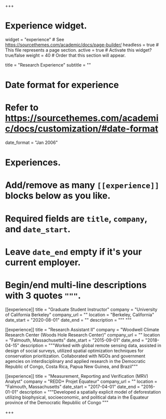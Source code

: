 +++
# Experience widget.
widget = "experience"  # See https://sourcethemes.com/academic/docs/page-builder/
headless = true  # This file represents a page section.
active = true  # Activate this widget? true/false
weight = 40  # Order that this section will appear.

title = "Research Experience"
subtitle = ""

# Date format for experience
#   Refer to https://sourcethemes.com/academic/docs/customization/#date-format
date_format = "Jan 2006"

# Experiences.
#   Add/remove as many `[[experience]]` blocks below as you like.
#   Required fields are `title`, `company`, and `date_start`.
#   Leave `date_end` empty if it's your current employer.
#   Begin/end multi-line descriptions with 3 quotes `"""`.
[[experience]]
  title = "Graduate Student Instructor"
  company = "University of California Berkeley"
  company_url = ""
  location = "Berkeley, California"
  date_start = "2020-08-01"
  date_end = ""
  description = """ """

[[experience]]
  title = "Research Assistant II"
  company = "Woodwell Climate Research Center (Woods Hole Research Center)"
  company_url = ""
  location = "Falmouth, Massachusetts"
  date_start = "2015-09-01"
  date_end = "2018-04-15"
  description = """Worked with global remote sensing data, assisted in design of social surveys, utilized spatial optimization techniques
for conservation prioritization. Collaborated with NGOs and government agencies on interdisciplinary and applied research in the Democratic
Republic of Congo, Costa Rica, Papua New Guinea, and Brazil"""

[[experience]]
  title = "Measurement, Reporting and Verification (MRV) Analyst"
  company = "REDD+ Projet Équateur"
  company_url = ""
  location = "Falmouth, Massachusetts"
  date_start = "2017-04-01"
  date_end = "2016-01-01"
  description = """Developed a spatially explicit model of deforestation utilizing biophysical, socioeconomic, and political data in the Équateur province of the Democratic Republiic of Congo 
"""

+++

